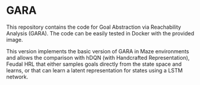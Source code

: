 # GARA

This repository contains the code for Goal Abstraction via Reachability Analysis (GARA).
 The code can be easily tested in Docker with the provided image.

 This version implements the basic version of GARA in Maze environments and allows the 
 comparison with hDQN  (with Handcrafted Representation), Feudal HRL that either samples
 goals directly from the state space and learns, or that can learn a latent representation
 for states using a LSTM network.